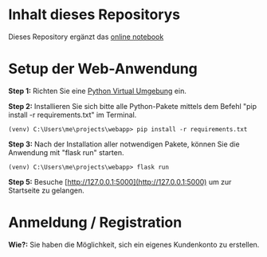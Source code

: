# Inhalt dieses Repositorys

Dieses Repository ergänzt das [online notebook](https://armanmovs.github.io/places/) 

# Setup der Web-Anwendung

**Step 1:** Richten Sie eine [Python Virtual Umgebung](https://hwrberlin.github.io/fswd/python-vscode.html#32-use-the-python-virtual-environment-as-default-for-this-workspace) ein.

**Step 2:** Installieren Sie sich bitte alle Python-Pakete mittels dem Befehl "pip install -r requirements.txt" im Terminal.

```console
(venv) C:\Users\me\projects\webapp> pip install -r requirements.txt
```

**Step 3:** Nach der Installation aller notwendigen Pakete, können Sie die Anwendung mit "flask run" starten.

```console
(venv) C:\Users\me\projects\webapp> flask run
```

**Step 5:** Besuche [http://127.0.0.1:5000](http://127.0.0.1:5000) um zur Startseite zu gelangen.


# Anmeldung / Registration

**Wie?:** Sie haben die Möglichkeit, sich ein eigenes Kundenkonto zu erstellen. 


